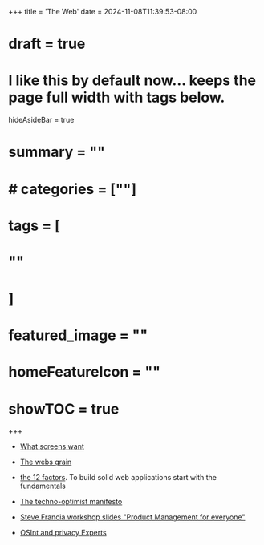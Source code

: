 +++
title = 'The Web'
date = 2024-11-08T11:39:53-08:00
# draft = true
# I like this by default now... keeps the page full width with tags below.
hideAsideBar = true
# summary = ""
# # categories = [""]
# tags = [
  # ""
  # ]
# featured_image = ""
# homeFeatureIcon = ""
# showTOC = true
+++

- [What screens want](https://frankchimero.com/blog/2013/what-screens-want/)
- [The webs grain](https://frankchimero.com/blog/2015/the-webs-grain/)
- [the 12 factors](https://12factor.net/). To build solid web applications start with the fundamentals
- [The techno-optimist manifesto](https://a16z.com/the-techno-optimist-manifesto/)
- [Steve Francia workshop slides "Product Management for everyone"](https://spf13.com/presentation/product-management-for-everyone/)

- [OSInt and privacy Experts](https://inteltechniques.com/index.html)

<!--more-->